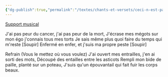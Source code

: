 ```yaml
---
{"dg-publish":true,"permalink":"/textes/chants-et-versets/ceci-n-est-pas-un-rap/","created":"2024-12-16T13:46:39.043+01:00","updated":"2024-05-25T08:29:27.699+02:00"}
---
```



[Support musical](https://www.youtube.com/watch?v=iRT-WE9hQh8)



J'ai pas peur du cancer, j'ai pas peur de la mort,
J'écrase mes mégots sur mon égo j'connais tous mes torts
Je sais même plus quoi faire du temps qui m'reste [Soupir]
Enfermé en enfer, et j'suis ma propre peste [Soupir]

Refrain (Vous le mettez où vous voulez)
J'ai ouvert mes entrailles, j'en ai sorti des mots,
Découpé des entailles entre les asticots
Rempli mon bide de paille, planté sur un poteau,
J'suis qu'un épouvantail qui fait fuir les corps beaux.